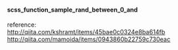 #### scss_function_sample_rand_between_0_and

reference:  
http://qiita.com/kshramt/items/45bae0c0324e8ba614fb  
http://qiita.com/mamoida/items/0943860b22759c730eac  
